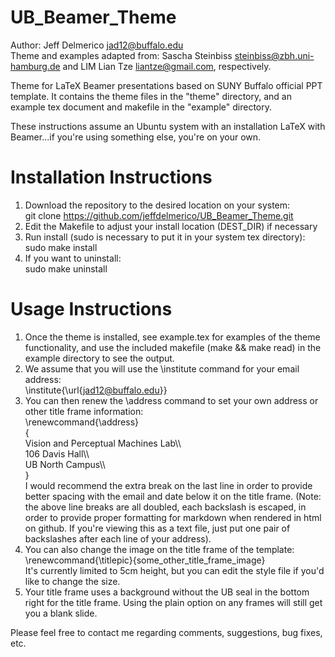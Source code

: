 UB_Beamer_Theme
===============
Author: Jeff Delmerico <jad12@buffalo.edu>  
Theme and examples adapted from: Sascha Steinbiss <steinbiss@zbh.uni-hamburg.de> and LIM Lian Tze <liantze@gmail.com>, respectively.  

Theme for LaTeX Beamer presentations based on SUNY Buffalo official PPT template. It contains the theme files in the "theme" directory, and an example tex document and makefile in the "example" directory.

These instructions assume an Ubuntu system with an installation LaTeX with Beamer...if you're using something else, you're on your own.

Installation Instructions
=========================
1. Download the repository to the desired location on your system:  
    git clone https://github.com/jeffdelmerico/UB_Beamer_Theme.git
2. Edit the Makefile to adjust your install location (DEST_DIR) if necessary  
3. Run install (sudo is necessary to put it in your system tex directory):  
    sudo make install
4. If you want to uninstall:  
    sudo make uninstall

Usage Instructions
==================
1. Once the theme is installed, see example.tex for examples of the theme functionality, and use the included makefile (make && make read) in the example directory to see the output.  
2. We assume that you will use the \institute command for your email address:  
    \institute{\url{jad12@buffalo.edu}}
3. You can then renew the \address command to set your own address or other title frame information:  
    \renewcommand{\address}  
    {  
        Vision and Perceptual Machines Lab\\\\  
        106 Davis Hall\\\\  
        UB North Campus\\\\  
    }  
	I would recommend the extra break on the last line in order to provide better spacing with the email and date below it on the title frame. (Note: the above line breaks are all doubled, each backslash is escaped, in order to provide proper formatting for markdown when rendered in html on github. If you're viewing this as a text file, just put one pair of backslashes after each line of your address).  
4. You can also change the image on the title frame of the template:  
    \renewcommand{\titlepic}{some_other_title_frame_image}  
	It's currently limited to 5cm height, but you can edit the style file if you'd like to change the size.  
5. Your title frame uses a background without the UB seal in the bottom right for the title frame.  Using the plain option on any frames will still get you a blank slide.  

Please feel free to contact me regarding comments, suggestions, bug fixes, etc.  
